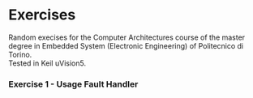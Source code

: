 # Exercises
Random execises for the Computer Architectures course of the master degree in Embedded System (Electronic Engineering) of Politecnico di Torino.<br/>
Tested in Keil uVision5.<br/>

### Exercise 1 - Usage Fault Handler

[//]: # (https://tex-image-link-generator.herokuapp.com/)
